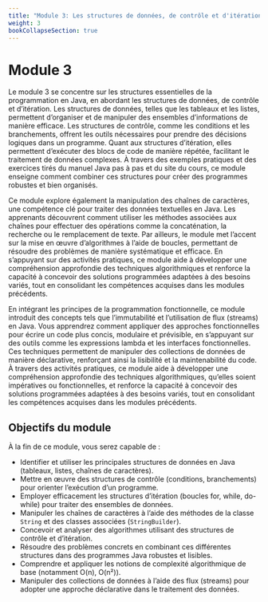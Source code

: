```yaml
---
title: "Module 3: Les structures de données, de contrôle et d'itération en Java"
weight: 3
bookCollapseSection: true
---
```


# Module 3

Le module 3 se concentre sur les structures essentielles de la programmation en Java, en abordant les structures de données, de contrôle et d’itération. Les structures de données, telles que les tableaux et les listes, permettent d’organiser et de manipuler des ensembles d’informations de manière efficace. Les structures de contrôle, comme les conditions et les branchements, offrent les outils nécessaires pour prendre des décisions logiques dans un programme. Quant aux structures d’itération, elles permettent d’exécuter des blocs de code de manière répétée, facilitant le traitement de données complexes. À travers des exemples pratiques et des exercices tirés du manuel Java pas à pas et du site du cours, ce module enseigne comment combiner ces structures pour créer des programmes robustes et bien organisés.

Ce module explore également la manipulation des chaînes de caractères, une compétence clé pour traiter des données textuelles en Java. Les apprenants découvrent comment utiliser les méthodes associées aux chaînes pour effectuer des opérations comme la concaténation, la recherche ou le remplacement de texte. Par ailleurs, le module met l’accent sur la mise en œuvre d’algorithmes à l’aide de boucles, permettant de résoudre des problèmes de manière systématique et efficace. En s’appuyant sur des activités pratiques, ce module aide à développer une compréhension approfondie des techniques algorithmiques et renforce la capacité à concevoir des solutions programmées adaptées à des besoins variés, tout en consolidant les compétences acquises dans les modules précédents.

En intégrant les principes de la programmation fonctionnelle, ce module introduit des concepts tels que l’immutabilité et l’utilisation de flux (streams) en Java. Vous apprendrez comment appliquer des approches fonctionnelles pour écrire un code plus concis, modulaire et prévisible, en s’appuyant sur des outils comme les expressions lambda et les interfaces fonctionnelles. Ces techniques permettent de manipuler des collections de données de manière déclarative, renforçant ainsi la lisibilité et la maintenabilité du code. À travers des activités pratiques, ce module aide à développer une compréhension approfondie des techniques algorithmiques, qu’elles soient impératives ou fonctionnelles, et renforce la capacité à concevoir des solutions programmées adaptées à des besoins variés, tout en consolidant les compétences acquises dans les modules précédents.

## Objectifs du module

À la fin de ce module, vous serez capable de :

- Identifier et utiliser les principales structures de données en Java (tableaux, listes, chaînes de caractères).
- Mettre en œuvre des structures de contrôle (conditions, branchements) pour orienter l’exécution d’un programme.
- Employer efficacement les structures d’itération (boucles for, while, do-while) pour traiter des ensembles de données.
- Manipuler les chaînes de caractères à l’aide des méthodes de la classe `String` et des classes associées (`StringBuilder`).
- Concevoir et analyser des algorithmes utilisant des structures de contrôle et d’itération.
- Résoudre des problèmes concrets en combinant ces différentes structures dans des programmes Java robustes et lisibles.
- Comprendre et appliquer les notions de complexité algorithmique de base (notamment O(n), O(n²)).
- Manipuler des collections de données à l’aide des flux (streams) pour adopter une approche déclarative dans le traitement des données.

